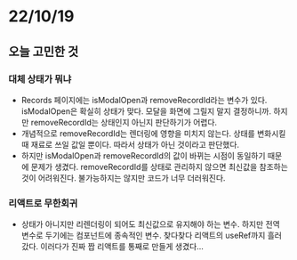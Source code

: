 # 22/10/19

## 오늘 고민한 것

### 대체 상태가 뭐냐

- Records 페이지에는 isModalOpen과 removeRecordId라는 변수가 있다. isModalOpen은 확실히 상태가 맞다. 모달을 화면에 그릴지 말지 결정하니까. 하지만 removeRecordId는 상태인지 아닌지 판단하기가 어렵다.
- 개념적으로 removeRecordId는 렌더링에 영향을 미치지 않는다. 상태를 변화시킬 때 재료로 쓰일 값일 뿐이다. 따라서 상태가 아닌 것이라고 판단했다.
- 하지만 isModalOpen과 removeRecordId의 값이 바뀌는 시점이 동일하기 때문에 문제가 생겼다. removeRecordId를 상태로 관리하지 않으면 최신값을 참조하는 것이 어려워진다. 불가능하지는 않지만 코드가 너무 더러워진다.

### 리액트로 무한회귀

- 상태가 아니지만 리렌더링이 되어도 최신값으로 유지해야 하는 변수. 하지만 전역 변수로 두기에는 컴포넌트에 종속적인 변수. 찾다찾다 리액트의 useRef까지 흘러갔다. 이러다가 진짜 짭 리액트를 통째로 만들게 생겼다...